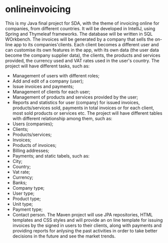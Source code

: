 # onlineinvoicing

This is my Java final project for SDA, with the theme of invoicing online for companies, from different countries. 
It will be developed in IntelliJ, using Spring and Thymeleaf frameworks. The database will be written in SQL WOrkbench. 
The invoices will be generated by a company that sells the on-line app to its companies'clients. 
Each client becomes a different user and can customise its own features in the app, with its own data (the user data become the company supplier data), 
the clients, the products and services provided, the currency used and VAT rates used in the user's country. The project will have different tasks, such as:

- Management of users with different roles;
- Add and edit of a company (user);
- Issue invoices and payments;
- Management of clients for each user;
- Management of products and services provided by the user;
- Reports and statistics for user (company) for issued invoices, products/services sold, payments in total invoices or for each client, most sold products or services etc. The project will have different tables with different relationship among them, such as:
- Users (companies);
- Clients;
- Products/services;
- Invoices;
- Products of invoices;
- Billing addresses;
- Payments; and static tabels, such as:
- City;
- Country;
- Vat rate;
- Currency;
- Banks;
- Company type;
- User type;
- Product type;
- Unit type;
- Payment type;
- Contact person. 
The Maven project will use JPA repositories, HTML templates and CSS styles and 
will provide an on line template for issuing invoices by the signed in users to their clients, 
along with payments and providing reports for anlysing the past activities in order to take better decisions in the future and see the market trends.
